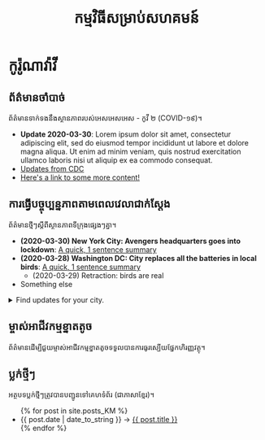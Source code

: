 ﻿---
title: កម្មវិធីសម្រាប់សហគមន៍
layout: layout_home_km
---

# កូរ៉ូណាវ៉ាវី

## ព័ត៌មានចាំបាច់

ព័ត៌មានទាក់ទងនឹងស្ថានភាពរបស់អេសអេសអេស - កូវី ២ (COVID-១៩)។

* **Update 2020-03-30**: Lorem ipsum dolor sit amet, consectetur adipiscing elit, sed do eiusmod tempor incididunt ut labore et dolore magna aliqua. Ut enim ad minim veniam, quis nostrud exercitation ullamco laboris nisi ut aliquip ex ea commodo consequat. 
* [Updates from CDC](https://www.cdc.gov/coronavirus/2019-ncov/cases-updates/summary.html)
* [Here's a link to some more content!](#)

## ការធ្វើបច្ចុប្បន្នភាពតាមពេលវេលាជាក់ស្តែង

ព័ត៌មានថ្មីៗស្តីពីស្ថានភាពទីក្រុងផ្សេងៗគ្នា។

* **(2020-03-30) New York City: Avengers headquarters goes into lockdown**: [A quick, 1 sentence summary](#)
* **(2020-03-28) Washington DC: City replaces all the batteries in local birds**: [A quick, 1 sentence summary](#)
	* (2020-03-29) Retraction: birds are real
* Something else

<details><summary>Find updates for your city.</summary>

### ទីក្រុង
* [ទីក្រុងឈីកាហ្គោ | Chicago](#)
* [Los Angeles (LA)](#)
* [ទីក្រុង​ញ៉ូ​យ៉​ក | New York City (NYC)](#)
* [វ៉ាស៊ីនតោនឌីស៊ី។ | Washington D.C. (DC)](#)

</details>

<p></p>

## ម្ចាស់អាជីវកម្មខ្នាតតូច

ព័ត៌មានដើម្បីជួយម្ចាស់អាជីវកម្មខ្នាតតូចទទួលបានការធូរស្បើយផ្នែកហិរញ្ញវត្ថុ។

## ប្លក់ថ្មីៗ

អត្ថបទប្លក់ថ្មីៗត្រូវបានបញ្ជូនទៅគេហទំព័រ (ជាភាសាខ្មែរ)។

<ul>
  {% for post in site.posts_KM %}
    <li>
      <span>{{ post.date | date_to_string }}</span> &rarr; <a href="{{ post.url }}">{{ post.title }}</a>
    </li>
  {% endfor %}
</ul>

<br></br>

